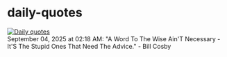# daily-quotes
[![Daily quotes](https://github.com/ceepu8/daily-quotes/actions/workflows/daily-quote.yml/badge.svg)](https://github.com/ceepu8/daily-quotes/actions/workflows/daily-quote.yml)<br/>
September 04, 2025 at 02:18 AM: "A Word To The Wise Ain'T Necessary - It'S The Stupid Ones That Need The Advice." - Bill Cosby
